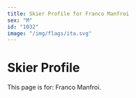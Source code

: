 ```yaml
---
title: Skier Profile for Franco Manfroi
sex: "M"
id: "1032"
image: "/img/flags/ita.svg" 
---
```


# Skier Profile

This page is for: Franco Manfroi.
    